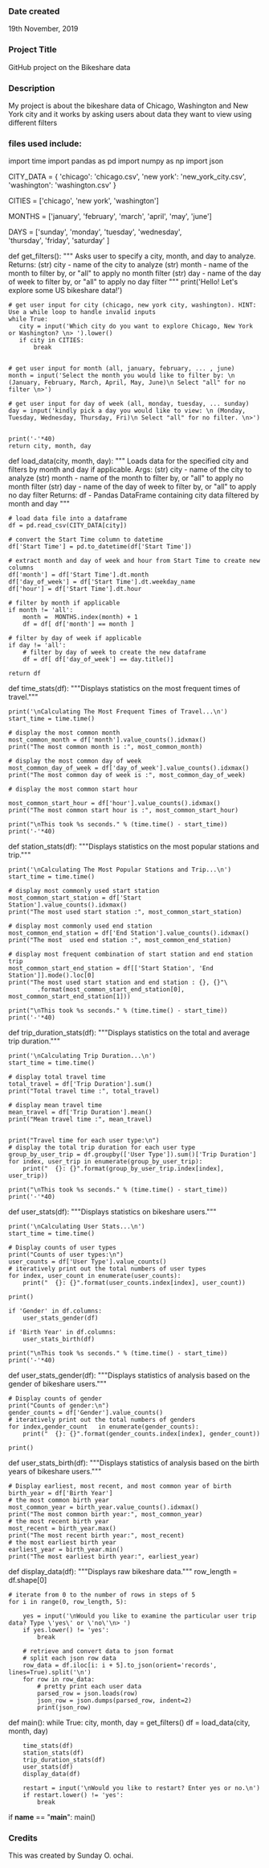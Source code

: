 ### Date created
19th November, 2019

### Project Title
GitHub project on the Bikeshare data

### Description
My project is about the bikeshare data of Chicago, Washington and New York city and it works by asking users about data they want to view using different filters

### files used include:

import time
import pandas as pd
import numpy as np
import json


CITY_DATA = { 'chicago': 'chicago.csv',
              'new york': 'new_york_city.csv',
              'washington': 'washington.csv' }

CITIES = ['chicago', 'new york', 'washington']

MONTHS = ['january', 'february', 'march', 'april', 'may', 'june']

DAYS = ['sunday', 'monday', 'tuesday', 'wednesday', \
        'thursday', 'friday', 'saturday' ]

def get_filters():
    """
    Asks user to specify a city, month, and day to analyze.
    Returns:
        (str) city - name of the city to analyze
        (str) month - name of the month to filter by, or "all" to apply no month filter
        (str) day - name of the day of week to filter by, or "all" to apply no day filter
    """
    print('Hello! Let\'s explore some US bikeshare data!')

    # get user input for city (chicago, new york city, washington). HINT: Use a while loop to handle invalid inputs
    while True:
       city = input('Which city do you want to explore Chicago, New York or Washington? \n> ').lower()
       if city in CITIES:
           break
     
    
    # get user input for month (all, january, february, ... , june)
    month = input('Select the month you would like to filter by: \n (January, February, March, April, May, June)\n Select "all" for no filter \n>') 
        
    # get user input for day of week (all, monday, tuesday, ... sunday)
    day = input('kindly pick a day you would like to view: \n (Monday, Tuesday, Wednesday, Thursday, Fri)\n Select "all" for no filter. \n>')
        
       
    print('-'*40)
    return city, month, day
    

def load_data(city, month, day):
    """
    Loads data for the specified city and filters by month and day if applicable.
    Args:
        (str) city - name of the city to analyze
        (str) month - name of the month to filter by, or "all" to apply no month filter
        (str) day - name of the day of week to filter by, or "all" to apply no day filter
    Returns:
        df - Pandas DataFrame containing city data filtered by month and day
    """

    # load data file into a dataframe
    df = pd.read_csv(CITY_DATA[city])

    # convert the Start Time column to datetime
    df['Start Time'] = pd.to_datetime(df['Start Time'])

    # extract month and day of week and hour from Start Time to create new columns
    df['month'] = df['Start Time'].dt.month
    df['day_of_week'] = df['Start Time'].dt.weekday_name
    df['hour'] = df['Start Time'].dt.hour

    # filter by month if applicable
    if month != 'all':
        month =  MONTHS.index(month) + 1
        df = df[ df['month'] == month ]

    # filter by day of week if applicable
    if day != 'all':
        # filter by day of week to create the new dataframe
        df = df[ df['day_of_week'] == day.title()]

    return df


def time_stats(df):
    """Displays statistics on the most frequent times of travel."""

    print('\nCalculating The Most Frequent Times of Travel...\n')
    start_time = time.time()

    # display the most common month
    most_common_month = df['month'].value_counts().idxmax()
    print("The most common month is :", most_common_month)

    # display the most common day of week
    most_common_day_of_week = df['day_of_week'].value_counts().idxmax()
    print("The most common day of week is :", most_common_day_of_week)

    # display the most common start hour

    most_common_start_hour = df['hour'].value_counts().idxmax()
    print("The most common start hour is :", most_common_start_hour)

    print("\nThis took %s seconds." % (time.time() - start_time))
    print('-'*40)


def station_stats(df):
    """Displays statistics on the most popular stations and trip."""

    print('\nCalculating The Most Popular Stations and Trip...\n')
    start_time = time.time()

    # display most commonly used start station
    most_common_start_station = df['Start Station'].value_counts().idxmax()
    print("The most used start station :", most_common_start_station)

    # display most commonly used end station
    most_common_end_station = df['End Station'].value_counts().idxmax()
    print("The most  used end station :", most_common_end_station)

    # display most frequent combination of start station and end station trip
    most_common_start_end_station = df[['Start Station', 'End Station']].mode().loc[0]
    print("The most used start station and end station : {}, {}"\
            .format(most_common_start_end_station[0], most_common_start_end_station[1]))

    print("\nThis took %s seconds." % (time.time() - start_time))
    print('-'*40)


def trip_duration_stats(df):
    """Displays statistics on the total and average trip duration."""

    print('\nCalculating Trip Duration...\n')
    start_time = time.time()

    # display total travel time
    total_travel = df['Trip Duration'].sum()
    print("Total travel time :", total_travel)

    # display mean travel time
    mean_travel = df['Trip Duration'].mean()
    print("Mean travel time :", mean_travel)

    
    print("Travel time for each user type:\n")
    # display the total trip duration for each user type
    group_by_user_trip = df.groupby(['User Type']).sum()['Trip Duration']
    for index, user_trip in enumerate(group_by_user_trip):
        print("  {}: {}".format(group_by_user_trip.index[index], user_trip))

    print("\nThis took %s seconds." % (time.time() - start_time))
    print('-'*40)


def user_stats(df):
    """Displays statistics on bikeshare users."""

    print('\nCalculating User Stats...\n')
    start_time = time.time()

    # Display counts of user types
    print("Counts of user types:\n")
    user_counts = df['User Type'].value_counts()
    # iteratively print out the total numbers of user types 
    for index, user_count in enumerate(user_counts):
        print("  {}: {}".format(user_counts.index[index], user_count))
    
    print()

    if 'Gender' in df.columns:
        user_stats_gender(df)

    if 'Birth Year' in df.columns:
        user_stats_birth(df)

    print("\nThis took %s seconds." % (time.time() - start_time))
    print('-'*40)


def user_stats_gender(df):
    """Displays statistics of analysis based on the gender of bikeshare users."""

    # Display counts of gender
    print("Counts of gender:\n")
    gender_counts = df['Gender'].value_counts()
    # iteratively print out the total numbers of genders 
    for index,gender_count   in enumerate(gender_counts):
        print("  {}: {}".format(gender_counts.index[index], gender_count))
    
    print()
    

def user_stats_birth(df):
    """Displays statistics of analysis based on the birth years of bikeshare users."""

    # Display earliest, most recent, and most common year of birth
    birth_year = df['Birth Year']
    # the most common birth year
    most_common_year = birth_year.value_counts().idxmax()
    print("The most common birth year:", most_common_year)
    # the most recent birth year
    most_recent = birth_year.max()
    print("The most recent birth year:", most_recent)
    # the most earliest birth year
    earliest_year = birth_year.min()
    print("The most earliest birth year:", earliest_year)

def display_data(df):
    """Displays raw bikeshare data."""
    row_length = df.shape[0]

    # iterate from 0 to the number of rows in steps of 5
    for i in range(0, row_length, 5):
        
        yes = input('\nWould you like to examine the particular user trip data? Type \'yes\' or \'no\'\n> ')
        if yes.lower() != 'yes':
            break
        
        # retrieve and convert data to json format
        # split each json row data 
        row_data = df.iloc[i: i + 5].to_json(orient='records', lines=True).split('\n')
        for row in row_data:
            # pretty print each user data
            parsed_row = json.loads(row)
            json_row = json.dumps(parsed_row, indent=2)
            print(json_row)

def main():
    while True:
        city, month, day = get_filters()
        df = load_data(city, month, day)

        time_stats(df)
        station_stats(df)
        trip_duration_stats(df)
        user_stats(df)
        display_data(df)
        
        restart = input('\nWould you like to restart? Enter yes or no.\n')
        if restart.lower() != 'yes':
            break


if __name__ == "__main__":
	main()

### Credits
This was created by Sunday O. ochai.

